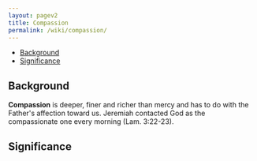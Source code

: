 ```yaml
---
layout: pagev2
title: Compassion
permalink: /wiki/compassion/
---
```

- [Background](#background)
- [Significance](#significance)

## Background

**Compassion** is deeper, finer and richer than mercy and has to do with the Father's affection toward us. Jeremiah contacted God as the compassionate one every morning (Lam. 3:22-23).

## Significance
